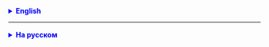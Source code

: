 
<details style="margin-top: 16px">
  <summary style="cursor: pointer; color: blue;"><b>English</b></summary>

**Marathon: Objects - Interfaces - Tests - Implementation**

All classes must have some id (barcode, isbn, etc.)
* Book - Library, find several books by author
* Computer (Laptop, SmartPhone) - Shop, find computers with a discount on BlackFriday
* Product (Food, MeatFood, MilkFood) - Supermarket, search for products by expiration date (the expiration date is specified by a string like yyyy-MM-dd), total cost of all goods, average cost, ...
* Pets (Cat, Dog) - Hotel, cost of stay, hotel revenue, find all animals by breed, ...
* Student, Aspirant, Professor - High school - average score, select students with an average score from and to, ...
* you can suggest your own option

By methods - there must be CRUD operations:
С - create
R - read, find
U - update (optional)
D - delete, remove

The main thing is not WIDE functionality, but the sequence of development from classes through the interface to testing and implementation.

Full marathon - 5 projects, half marathon - 3 projects.


</details>

<hr>

<details style="margin-top: 16px">
  <summary style="cursor: pointer; color: blue;"><b>На русском</b></summary>

**Марафон: 
Классы-сущности -> Интерфейс -> Тесты -> Имплементация -> Приложение**

Во всех класcах должен быть некий id (штрих-код, isbn и т.д.)
* Book - Library, найти все книги по автору
* Document - Archive, поиск документов по автору, по названию
* Computer (Laptop, SmartPhone) - Shop, найти компьютеры со скидкой на BlackFriday
* Product (Product, Food, MeatFood, MilkFood) - Supermarket, искать продукты по сроку годности (срок задается строкой вида yyyy-MM-dd), общая стоимость всех товаров, средняя стоимость, ...
* Pets (Cat, Dog) - Hotel, подсчитать выручку от отеля, найти всех животных по породе, ...
* Student, Aspirant, Professor - High school - средний балл, выбрать студентов со средним баллом от и до, ...
* можно предложить свой вариант

По методам - должны быть CRUD-операции:
* С - create
* R - read, find
* U - update (не обязательно)
* D - delete, remove

Главное - не ШИРОКАЯ функциональность, а последовательность разработки от классов через интерфейс к тестированию и имплементации.

Полный марафон - 5 проектов, полумарафон - 3 проекта.


</details>
